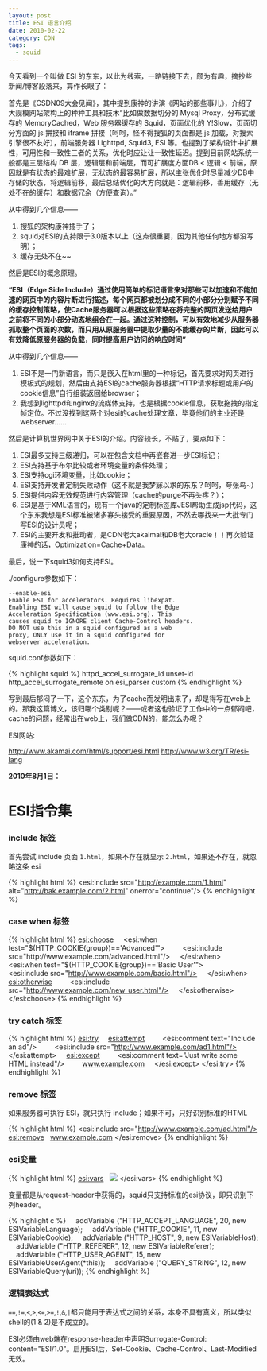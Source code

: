 ```yaml
---
layout: post
title: ESI 语言介绍
date: 2010-02-22
category: CDN
tags:
  - squid
---
```


今天看到一个叫做 ESI 的东东，以此为线索，一路链接下去，颇为有趣，摘抄些新闻/博客段落来，算作长眼了：

首先是《CSDN09大会见闻》，其中提到康神的讲演《网站的那些事儿》，介绍了大规模网站架构上的种种工具和技术“比如做数据切分的 Mysql Proxy，分布式缓存的 MemoryCached，Web 服务器缓存的 Squid，页面优化的 Y!Slow，页面切分方面的 js 拼接和 iframe 拼接（呵呵，怪不得搜狐的页面都是 js 加载，对搜索引擎很不友好），前端服务器 Lighttpd, Squid3, ESI 等。也提到了架构设计中扩展性，可用性和一致性三者的关系，优化时应让让一致性延迟。提到目前网站系统一般都是三层结构 DB 层，逻辑层和前端层，而可扩展度方面DB < 逻辑 < 前端，原因就是有状态的最难扩展，无状态的最容易扩展，所以主张优化时尽量减少DB中存储的状态，将逻辑前移，最后总结优化的大方向就是：逻辑前移，善用缓存（无处不在的缓存）和数据冗余（方便查询）。”

从中得到几个信息——

1. 搜狐的架构康神插手了；
2. squid对ESI的支持限于3.0版本以上（这点很重要，因为其他任何地方都没写明）；
3. 缓存无处不在~~

然后是ESI的概念原理。

__“ESI（Edge Side Include）通过使用简单的标记语言来对那些可以加速和不能加速的网页中的内容片断进行描述，每个网页都被划分成不同的小部分分别赋予不同的缓存控制策略，使Cache服务器可以根据这些策略在将完整的网页发送给用户之前将不同的小部分动态地组合在一起。通过这种控制，可以有效地减少从服务器抓取整个页面的次数，而只用从原服务器中提取少量的不能缓存的片断，因此可以有效降低原服务器的负载，同时提高用户访问的响应时间”__

从中得到几个信息——

1. ESI不是一门新语言，而只是嵌入在html里的一种标记，首先要求对网页进行模板式的规划，然后由支持ESI的cache服务器根据“HTTP请求标题或用户的cookie信息”自行组装返回给browser；
2. 我想到lighttpd和nginx的流媒体支持，也是根据cookie信息，获取拖拽的指定帧定位。不过没找到这两个对esi的cache处理文章，毕竟他们的主业还是webserver……

然后是计算机世界网中关于ESI的介绍。内容较长，不贴了，要点如下：

1. ESI最多支持三级递归，可以在包含文档中再嵌套进一步ESI标记；
2. ESI支持基于布尔比较或者环境变量的条件处理；
3. ESI支持cgi环境变量，比如cookie；
4. ESI支持开发者定制失败动作（这不就是我梦寐以求的东东？呵呵，夸张鸟~）
5. ESI提供内容无效规范进行内容管理（cache的purge不再头疼？）；
6. ESI是基于XML语言的，现有一个java的定制标签库JESI帮助生成jsp代码，这个东东我想是ESI标准被诸多寡头接受的重要原因，不然去哪找来一大批专门写ESI的设计员呢；
7. ESI的主要开发和推动者，是CDN老大akaimai和DB老大oracle！！再次验证康神的话，Optimization=Cache+Data。

最后，说一下squid3如何支持ESI。

./configure参数如下：

    --enable-esi           
    Enable ESI for accelerators. Requires libexpat.
    Enabling ESI will cause squid to follow the Edge
    Acceleration Specification (www.esi.org). This
    causes squid to IGNORE client Cache-Control headers.
    DO NOT use this in a squid configured as a web
    proxy, ONLY use it in a squid configured for
    webserver acceleration.

squid.conf参数如下：

{% highlight squid %}
    httpd_accel_surrogate_id unset-id
    http_accel_surrogate_remote on
    esi_parser custom
{% endhighlight %}

写到最后郁闷了一下，这个东东，为了cache而发明出来了，却是得写在web上的。那我这篇博文，该归哪个类别呢？——或者这也验证了工作中的一点郁闷吧，cache的问题，经常出在web上，我们做CDN的，能怎么办呢？

ESI网站:

<http://www.akamai.com/html/support/esi.html>
<http://www.w3.org/TR/esi-lang>

__2010年8月1日：__

ESI指令集
=============

### include 标签

首先尝试 include 页面 `1.html`，如果不存在就显示 `2.html`，如果还不存在，就忽略这条 esi

{% highlight html %}
<esi:include src="http://example.com/1.html" alt="http://bak.example.com/2.html" onerror="continue"/>
{% endhighlight %}

### case when 标签

{% highlight html %}
<esi:choose> 
    <esi:when test="$(HTTP_COOKIE{group})=='Advanced'"> 
        <esi:include src="http://www.example.com/advanced.html"/> 
    </esi:when> 
    <esi:when test="$(HTTP_COOKIE{group})=='Basic User'">
        <esi:include src="http://www.example.com/basic.html"/>
    </esi:when> 
    <esi:otherwise> 
        <esi:include src="http://www.example.com/new_user.html"/> 
    </esi:otherwise>
</esi:choose>
{% endhighlight %}

### try catch 标签

{% highlight html %}
<esi:try> 
    <esi:attempt>
        <esi:comment text="Include an ad"/> 
        <esi:include src="http://www.example.com/ad1.html"/> 
    </esi:attempt>
    <esi:except> 
        <esi:comment text="Just write some HTML instead"/> 
        <a href=www.akamai.com>www.example.com</a>
    </esi:except> 
</esi:try>
{% endhighlight %}

### remove 标签

如果服务器可执行 ESI，就只执行 include；如果不可，只好识别标准的HTML

{% highlight html %}
<esi:include src="http://www.example.com/ad.html"/> 
<esi:remove> 
  <a href="http://www.example.com">www.example.com</a>
</esi:remove>
{% endhighlight %}

### esi变量

{% highlight html %}
<esi:vars>
  <img src="http://www.example.com/$(HTTP_COOKIE{type})/hello.gif" />
</esi:vars>
{% endhighlight %}

变量都是从request-header中获得的，squid只支持标准的esi协议，即只识别下列header。

{% highlight c %}
    addVariable ("HTTP_ACCEPT_LANGUAGE", 20, new ESIVariableLanguage); 
    addVariable ("HTTP_COOKIE", 11, new ESIVariableCookie); 
    addVariable ("HTTP_HOST", 9, new ESIVariableHost); 
    addVariable ("HTTP_REFERER", 12, new ESIVariableReferer); 
    addVariable ("HTTP_USER_AGENT", 15, new ESIVariableUserAgent(*this)); 
    addVariable ("QUERY_STRING", 12, new ESIVariableQuery(uri)); 
{% endhighlight %}

### 逻辑表达式

`==`,`!=`,`<`,`>`,`<=`,`>=`,`!`,`&`,`|`都只能用于表达式之间的关系，本身不具有真义，所以类似shell的(1 & 2)是不成立的。

ESI必须由web端在response-header中声明Surrogate-Control: content="ESI/1.0"。启用ESI后，Set-Cookie、Cache-Control、Last-Modified无效。
